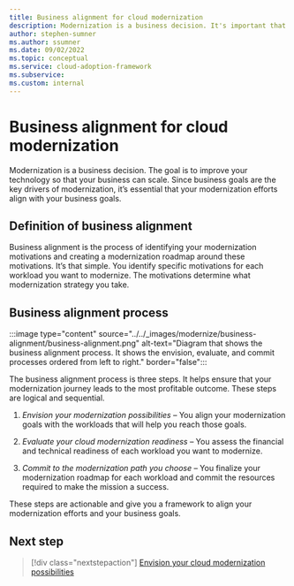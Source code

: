 ```yaml
---
title: Business alignment for cloud modernization
description: Modernization is a business decision. It's important that your modernization efforts meet your business goals. Overview of the steps required for business alignment.
author: stephen-sumner
ms.author: ssumner
ms.date: 09/02/2022
ms.topic: conceptual
ms.service: cloud-adoption-framework
ms.subservice:
ms.custom: internal
---
```


# Business alignment for cloud modernization

Modernization is a business decision. The goal is to improve your technology so that your business can scale. Since business goals are the key drivers of modernization, it’s essential that your modernization efforts align with your business goals.

## Definition of business alignment

Business alignment is the process of identifying your modernization motivations and creating a modernization roadmap around these motivations. It’s that simple. You identify specific motivations for each workload you want to modernize. The motivations determine what modernization strategy you take.

## Business alignment process

:::image type="content" source="../../_images/modernize/business-alignment/business-alignment.png" alt-text="Diagram that shows the business alignment process. It shows the envision, evaluate, and commit processes ordered from left to right." border="false":::

The business alignment process is three steps. It helps ensure that your modernization journey leads to the most profitable outcome. These steps are logical and sequential.

1. *Envision your modernization possibilities* – You align your modernization goals with the workloads that will help you reach those goals.

1. *Evaluate your cloud modernization readiness* – You assess the financial and technical readiness of each workload you want to modernize.

1. *Commit to the modernization path you choose* – You finalize your modernization roadmap for each workload and commit the resources required to make the mission a success.

These steps are actionable and give you a framework to align your modernization efforts and your business goals.

## Next step

>[!div class="nextstepaction"]
> [Envision your cloud modernization possibilities](../../modernize/business-alignment/envision-cloud-modernization.md)
